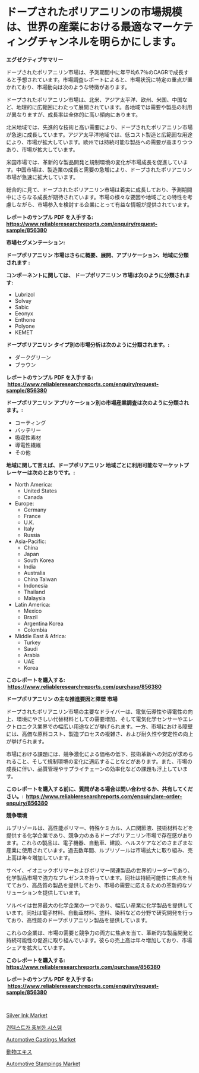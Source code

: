 <p><h1>ドープされたポリアニリンの市場規模は、世界の産業における最適なマーケティングチャンネルを明らかにします。</h1></p><p><strong>エグゼクティブサマリー</strong></p>
<p><p>ドープされたポリアニリン市場は、予測期間中に年平均6.7％のCAGRで成長すると予想されています。市場調査レポートによると、市場状況に特定の重点が置かれており、市場動向は次のような特徴があります。</p><p>ドープされたポリアニリン市場は、北米、アジア太平洋、欧州、米国、中国など、地理的に広範囲にわたって展開されています。各地域では需要や製品の利用が異なりますが、成長率は全体的に高い傾向にあります。</p><p>北米地域では、先進的な技術と高い需要により、ドープされたポリアニリン市場が急速に成長しています。アジア太平洋地域では、低コスト製造と広範囲な用途により、市場が拡大しています。欧州では持続可能な製品への需要が高まりつつあり、市場が拡大しています。</p><p>米国市場では、革新的な製品開発と規制環境の変化が市場成長を促進しています。中国市場は、製造業の成長と需要の急増により、ドープされたポリアニリン市場が急速に拡大しています。</p><p>総合的に見て、ドープされたポリアニリン市場は着実に成長しており、予測期間中にさらなる成長が期待されています。市場の様々な要因や地域ごとの特性を考慮しながら、市場参入を検討する企業にとって有益な情報が提供されています。</p></p>
<p><strong>レポートのサンプル PDF を入手する: <a href="https://www.reliableresearchreports.com/enquiry/request-sample/856380">https://www.reliableresearchreports.com/enquiry/request-sample/856380</a></strong></p>
<p><strong>市場セグメンテーション:</strong></p>
<p><strong> ドープポリアニリン 市場はさらに概要、展開、アプリケーション、地域に分類されます :</strong></p>
<p><strong>コンポーネントに関しては、 ドープポリアニリン 市場は次のように分類されます: &nbsp;</strong></p>
<p><ul><li>Lubrizol</li><li>Solvay</li><li>Sabic</li><li>Eeonyx</li><li>Enthone</li><li>Polyone</li><li>KEMET</li></ul></p>
<p><strong> ドープポリアニリン タイプ別の市場分析は次のように分類されます。:</strong></p>
<p><ul><li>ダークグリーン</li><li>ブラウン</li></ul></p>
<p><strong>レポートのサンプル PDF を入手する: &nbsp;<a href="https://www.reliableresearchreports.com/enquiry/request-sample/856380">https://www.reliableresearchreports.com/enquiry/request-sample/856380</a></strong></p>
<p><strong> ドープポリアニリン アプリケーション別の市場産業調査は次のように分類されます。:</strong></p>
<p><ul><li>コーティング</li><li>バッテリー</li><li>吸収性素材</li><li>導電性繊維</li><li>その他</li></ul></p>
<p><strong>地域に関して言えば、ドープポリアニリン 地域ごとに利用可能なマーケットプレーヤーは次のとおりです。:</strong></p>
<p><ul>
    <li>
        North America:
        <ul>
            <li>United States</li>
            <li>Canada</li>
        </ul>
    </li>
    <li>
        Europe:
        <ul>
            <li>Germany</li>
            <li>France</li>
            <li>U.K.</li>
            <li>Italy</li>
            <li>Russia</li>
        </ul>
    </li>
    <li>
        Asia-Pacific:
        <ul>
            <li>China</li>
            <li>Japan</li>
            <li>South Korea</li>
            <li>India</li>
            <li>Australia</li>
            <li>China Taiwan</li>
            <li>Indonesia</li>
            <li>Thailand</li>
            <li>Malaysia</li>
        </ul>
    </li>
    <li>
        Latin America:
        <ul>
            <li>Mexico</li>
            <li>Brazil</li>
            <li>Argentina Korea</li>
            <li>Colombia</li>
        </ul>
    </li>
    <li>
        Middle East & Africa:
        <ul>
            <li>Turkey</li>
            <li>Saudi</li>
            <li>Arabia</li>
            <li>UAE</li>
            <li>Korea</li>
        </ul>
    </li>
    </ul></p>
<p><strong>このレポートを購入する: &nbsp;<a href="https://www.reliableresearchreports.com/purchase/856380">https://www.reliableresearchreports.com/purchase/856380</a></strong></p>
<p><strong>ドープポリアニリン の主な推進要因と障壁 市場</strong></p>
<p><p>ドープされたポリアニリン市場の主要なドライバーは、電気伝導性や導電性の向上、環境にやさしい代替材料としての需要増加、そして電気化学センサーやエレクトロニクス業界での幅広い用途などが挙げられます。一方、市場における障壁には、高価な原料コスト、製造プロセスの複雑さ、および耐久性や安定性の向上が挙げられます。</p><p>市場における課題には、競争激化による価格の低下、技術革新への対応が求められること、そして規制環境の変化に適応することなどがあります。また、市場の成長に伴い、品質管理やサプライチェーンの効率化などの課題も浮上しています。</p></p>
<p><strong>このレポートを購入する前に、質問がある場合は問い合わせるか、共有してください。:&nbsp; <a href="https://www.reliableresearchreports.com/enquiry/pre-order-enquiry/856380">https://www.reliableresearchreports.com/enquiry/pre-order-enquiry/856380</a></strong></p>
<p><strong>競争環境</strong></p>
<p><p>ルブリゾールは、高性能ポリマー、特殊ケミカル、人口関節液、技術材料などを提供する化学企業であり、競争力のあるドープポリアニリン市場で存在感があります。これらの製品は、電子機器、自動車、建設、ヘルスケアなどのさまざまな産業に使用されています。過去数年間、ルブリゾールは市場拡大に取り組み、売上高は年々増加しています。</p><p>サベイ、イオニックポリマーおよびポリマー関連製品の世界的リーダーであり、化学製品市場で強力なプレゼンスを持っています。同社は持続可能性に焦点を当てており、高品質の製品を提供しており、市場の需要に応えるための革新的なソリューションを提供しています。</p><p>ソルベイは世界最大の化学企業の一つであり、幅広い産業に化学製品を提供しています。同社は電子材料、自動車材料、塗料、染料などの分野で研究開発を行っており、高性能のドープポリアニリン製品を提供しています。</p><p>これらの企業は、市場の需要と競争力の両方に焦点を当て、革新的な製品開発と持続可能性の促進に取り組んでいます。彼らの売上高は年々増加しており、市場シェアを拡大しています。</p></p>
<p><strong>このレポートを購入する: &nbsp; <a href="https://www.reliableresearchreports.com/purchase/856380">https://www.reliableresearchreports.com/purchase/856380</a></strong></p>
<p><strong>レポートのサンプル PDF を入手する: &nbsp;<a href="https://www.reliableresearchreports.com/enquiry/request-sample/856380">https://www.reliableresearchreports.com/enquiry/request-sample/856380</a></strong><strong></strong></p>
<p>&nbsp;</p>
<p><p><a href="https://military-diascia-e68.notion.site/Silver-Ink-Market-Size-and-Examines-its-Market-Scope-with-a-Primary-Focus-on-Growth-Opportunities--d1d5a1857f66488fa795223a878c10ec">Silver Ink Market</a></p><p><a href="https://github.com/Madalyell456456/Market-Research-Report-List-1/blob/main/48174068325.md">컨텍스트가 풍부한 시스템</a></p><p><a href="https://issuu.com/reportprime-2/docs/automotive-castings-market-size-2030.pptx">Automotive Castings Market</a></p><p><a href="https://github.com/DonaldShaw1965/Market-Research-Report-List-1/blob/main/50182579189.md">動物エキス</a></p><p><a href="https://issuu.com/reportprime-2/docs/automotive-stampings-market-size-2030.pptx">Automotive Stampings Market</a></p></p>